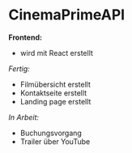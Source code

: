 # CinemaPrimeAPI

**Frontend:**
- wird mit React erstellt

_Fertig:_
- Filmübersicht erstellt
- Kontaktseite erstellt
- Landing page erstellt

_In Arbeit:_
- Buchungsvorgang
- Trailer über YouTube

